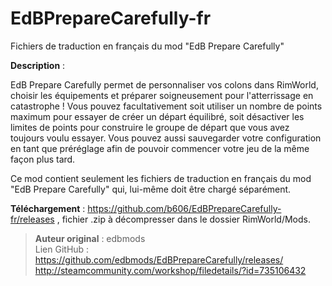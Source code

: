 # EdBPrepareCarefully-fr

Fichiers de traduction en français du mod "EdB Prepare Carefully"

**Description** :

EdB Prepare Carefully permet de personnaliser vos colons dans RimWorld, choisir les équipements et préparer soigneusement pour l'atterrissage en catastrophe ! Vous pouvez facultativement soit utiliser un nombre de points maximum pour essayer de créer un départ équilibré, soit désactiver les limites de points pour construire le groupe de départ que vous avez toujours voulu essayer. Vous pouvez aussi sauvegarder votre configuration en tant que préréglage afin de pouvoir commencer votre jeu de la même façon plus tard.

Ce mod contient seulement les fichiers de traduction en français du mod "EdB Prepare Carefully" qui, lui-même doit être chargé séparément.

**Téléchargement** :
https://github.com/b606/EdBPrepareCarefully-fr/releases , fichier .zip à décompresser dans le dossier RimWorld/Mods.

> **Auteur original** : edbmods <br>
> Lien GitHub : https://github.com/edbmods/EdBPrepareCarefully/releases/ <br>
> http://steamcommunity.com/workshop/filedetails/?id=735106432
